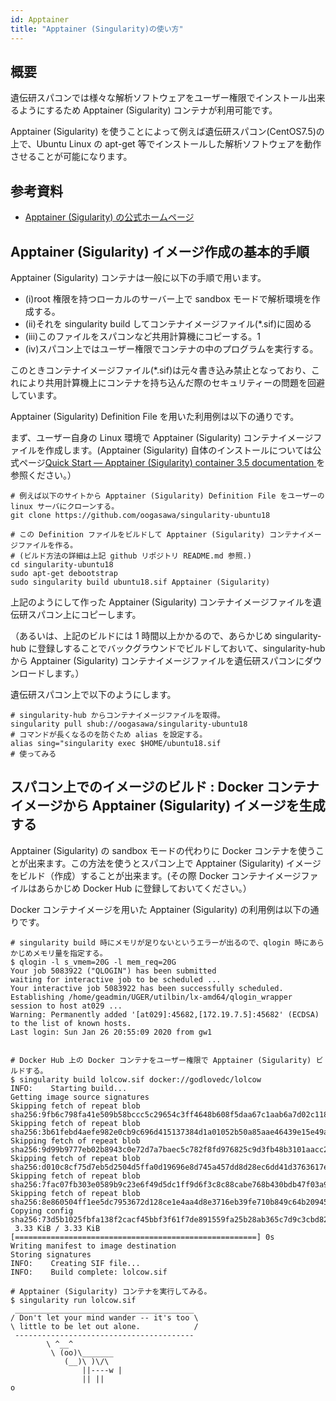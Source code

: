 ```yaml
---
id: Apptainer
title: "Apptainer (Singularity)の使い方"
---
```


## 概要

遺伝研スパコンでは様々な解析ソフトウェアをユーザー権限でインストール出来るようにするため Apptainer (Sigularity) コンテナが利用可能です。

Apptainer (Sigularity) を使うことによって例えば遺伝研スパコン(CentOS7.5)の上で、Ubuntu Linux の apt-get 等でインストールした解析ソフトウェアを動作させることが可能になります。



## 参考資料

- [Apptainer (Sigularity) の公式ホームページ](https://apptainer.org/)


## Apptainer (Sigularity) イメージ作成の基本的手順

Apptainer (Sigularity) コンテナは一般に以下の手順で用います。

- (i)root 権限を持つローカルのサーバー上で sandbox モードで解析環境を作成する。
- (ii)それを singularity build してコンテナイメージファイル(*.sif)に固める
- (iii)このファイルをスパコンなど共用計算機にコピーする。1
- (iv)スパコン上ではユーザー権限でコンテナの中のプログラムを実行する。

このときコンテナイメージファイル(*.sif)は元々書き込み禁止となっており、これにより共用計算機上にコンテナを持ち込んだ際のセキュリティーの問題を回避しています。

Apptainer (Sigularity) Definition File を用いた利用例は以下の通りです。

まず、ユーザー自身の Linux 環境で Apptainer (Sigularity) コンテナイメージファイルを作成します。(Apptainer (Sigularity) 自体のインストールについては公式ページ[Quick Start — Apptainer (Sigularity) container 3.5 documentation ](https://sylabs.io/guides/3.5/user-guide/quick_start.html)を参照ください。）


```
# 例えば以下のサイトから Apptainer (Sigularity) Definition File をユーザーの linux サーバにクローンする。
git clone https://github.com/oogasawa/singularity-ubuntu18

# この Definition ファイルをビルドして Apptainer (Sigularity) コンテナイメージファイルを作る。
# (ビルド方法の詳細は上記 github リポジトリ README.md 参照.)
cd singularity-ubuntu18
sudo apt-get debootstrap
sudo singularity build ubuntu18.sif Apptainer (Sigularity)
```

上記のようにして作った Apptainer (Sigularity) コンテナイメージファイルを遺伝研スパコン上にコピーします。

（あるいは、上記のビルドには 1 時間以上かかるので、あらかじめ singularity-hub に登録しすることでバックグラウンドでビルドしておいて、singularity-hub から Apptainer (Sigularity) コンテナイメージファイルを遺伝研スパコンにダウンロードします。）

遺伝研スパコン上で以下のようにします。


```
# singularity-hub からコンテナイメージファイルを取得。
singularity pull shub://oogasawa/singularity-ubuntu18
# コマンドが長くなるのを防ぐため alias を設定する。
alias sing="singularity exec $HOME/ubuntu18.sif
# 使ってみる
```


## スパコン上でのイメージのビルド : Docker コンテナイメージから Apptainer (Sigularity) イメージを生成する

Apptainer (Sigularity) の sandbox モードの代わりに Docker コンテナを使うことが出来ます。この方法を使うとスパコン上で Apptainer (Sigularity) イメージをビルド（作成）することが出来ます。(その際 Docker コンテナイメージファイルはあらかじめ Docker Hub に登録しておいてください。）


Docker コンテナイメージを用いた Apptainer (Sigularity) の利用例は以下の通りです。
```
# singularity build 時にメモリが足りないというエラーが出るので、qlogin 時にあらかじめメモリ量を指定する。
$ qlogin -l s_vmem=20G -l mem_req=20G
Your job 5083922 ("QLOGIN") has been submitted
waiting for interactive job to be scheduled ...
Your interactive job 5083922 has been successfully scheduled.
Establishing /home/geadmin/UGER/utilbin/lx-amd64/qlogin_wrapper
session to host at029 ...
Warning: Permanently added '[at029]:45682,[172.19.7.5]:45682' (ECDSA)
to the list of known hosts.
Last login: Sun Jan 26 20:55:09 2020 from gw1


# Docker Hub 上の Docker コンテナをユーザー権限で Apptainer (Sigularity) ビルドする。
$ singularity build lolcow.sif docker://godlovedc/lolcow
INFO:    Starting build...
Getting image source signatures
Skipping fetch of repeat blob
sha256:9fb6c798fa41e509b58bccc5c29654c3ff4648b608f5daa67c1aab6a7d02c118
Skipping fetch of repeat blob
sha256:3b61febd4aefe982e0cb9c696d415137384d1a01052b50a85aae46439e15e49a
Skipping fetch of repeat blob
sha256:9d99b9777eb02b8943c0e72d7a7baec5c782f8fd976825c9d3fb48b3101aacc2
Skipping fetch of repeat blob
sha256:d010c8cf75d7eb5d2504d5ffa0d19696e8d745a457dd8d28ec6dd41d3763617e
Skipping fetch of repeat blob
sha256:7fac07fb303e0589b9c23e6f49d5dc1ff9d6f3c8c88cabe768b430bdb47f03a9
Skipping fetch of repeat blob
sha256:8e860504ff1ee5dc7953672d128ce1e4aa4d8e3716eb39fe710b849c64b20945
Copying config sha256:73d5b1025fbfa138f2cacf45bbf3f61f7de891559fa25b28ab365c7d9c3cbd82
 3.33 KiB / 3.33 KiB [======================================================] 0s
Writing manifest to image destination
Storing signatures
INFO:    Creating SIF file...
INFO:    Build complete: lolcow.sif

# Apptainer (Sigularity) コンテナを実行してみる。
$ singularity run lolcow.sif
 ________________________________________
/ Don't let your mind wander -- it's too \
\ little to be let out alone.            /
 ----------------------------------------
        \ ^__^
         \ (oo)\_______
            (__)\ )\/\
                ||----w |
                || ||
o
```

